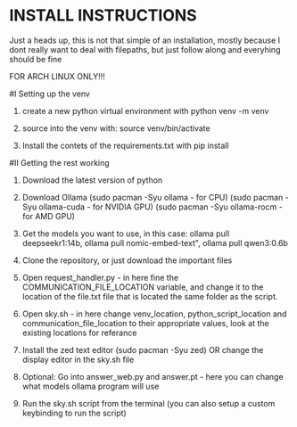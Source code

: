 # INSTALL INSTRUCTIONS

Just a heads up, this is not that simple of an installation, mostly because I dont really want to deal with filepaths, but just follow along and everyhing should be fine

FOR ARCH LINUX ONLY!!!


#I Setting up the venv

1. create a new python virtual environment with python venv -m venv

2. source into the venv with: source venv/bin/activate

3. Install the contets of the requirements.txt with pip install


#II Getting the rest working

1. Download the latest version of python

2. Download Ollama (sudo pacman -Syu ollama - for CPU) (sudo pacman -Syu ollama-cuda - for NVIDIA GPU) (sudo pacman -Syu ollama-rocm - for AMD GPU)

3. Get the models you want to use, in this case: ollama pull deepseekr1:14b, ollama pull nomic-embed-text", ollama pull qwen3:0.6b

4. Clone the repository, or just download the important files

5. Open request_handler.py - in here fine the COMMUNICATION_FILE_LOCATION variable, and change it to the location of the file.txt file that is located the same folder as the script.

6. Open sky.sh - in here change venv_location, python_script_location and communication_file_location to their appropriate values, look at the existing locations for referance

7. Install the zed text editor (sudo pacman -Syu zed) OR change the display editor in the sky.sh file

8. Optional: Go into answer_web.py and answer.pt - here you can change what models ollama program will use

9. Run the sky.sh script from the terminal (you can also setup a custom keybinding to run the script)
